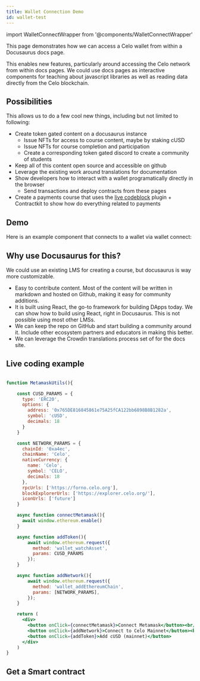 ```yaml
---
title: Wallet Connection Demo
id: wallet-test
---
```

import WalletConnectWrapper from '@components/WalletConnectWrapper'

This page demonstrates how we can access a Celo wallet from within a Docusaurus docs page.

This enables new features, particularly around accessing the Celo network from within docs pages. We could use docs pages as interactive components for teaching about javascript libraries as well as reading data directly from the Celo blockchain.

## Possibilities

This allows us to do a few cool new things, including but not limited to following:

- Create token gated content on a docusaurus instance
  - Issue NFTs for access to course content, maybe by staking cUSD
  - Issue NFTs for course completion and participation
  - Create a corresponding token gated discord to create a community of students
- Keep all of this content open source and accessible on github
- Leverage the existing work around translations for documentation
- Show developers how to interact with a wallet programatically directly in the browser
  - Send transactions and deploy contracts from these pages
- Create a payments course that uses the [live codeblock](https://docusaurus.io/docs/api/themes/@docusaurus/theme-live-codeblock) plugin + Contractkit to show how do everything related to payments

## Demo

Here is an example component that connects to a wallet via wallet connect:

<WalletConnectWrapper/>

## Why use Docusaurus for this?

We could use an existing LMS for creating a course, but docusaurus is way more customizable.

- Easy to contribute content. Most of the content will be written in markdown and hosted on Github, making it easy for community additions.
- It is built using React, the go-to framework for building DApps today. We can show how to build using React, right in Docusaurus. This is not possible using most other LMSs.
- We can keep the repo on GitHub and start building a community around it. Include other ecosystem partners and educators in making this better.
- We can leverage the Crowdin translations process set of for the docs site.

## Live coding example

```jsx live

function MetamaskUtils(){

    const CUSD_PARAMS = {
      type: 'ERC20',
      options: {
        address: '0x765DE816845861e75A25fCA122bb6898B8B1282a',
        symbol: 'cUSD',
        decimals: 18
      }
    }

    const NETWORK_PARAMS = { 
      chainId: '0xa4ec', 
      chainName: 'Celo', 
      nativeCurrency: { 
        name: 'Celo', 
        symbol: 'CELO', 
        decimals: 18 
      }, 
      rpcUrls: ['https://forno.celo.org'], 
      blockExplorerUrls: ['https://explorer.celo.org/'], 
      iconUrls: ['future'] 
    }

    async function connectMetamask(){
      await window.ethereum.enable()
    }

    async function addToken(){
        await window.ethereum.request({
          method: 'wallet_watchAsset',
          params: CUSD_PARAMS
        });    
    }

    async function addNetwork(){
        await window.ethereum.request({
          method: 'wallet_addEthereumChain',
          params: [NETWORK_PARAMS],
        });      
    }

    return (
      <div>
        <button onClick={connectMetamask}>Connect Metamask</button><br/>
        <button onClick={addNetwork}>Connect to Celo Mainnet</button><br/>
        <button onClick={addToken}>Add cUSD (mainnet)</button>
      </div>
    )
}
```

## Get a Smart contract

```jsx live


```
